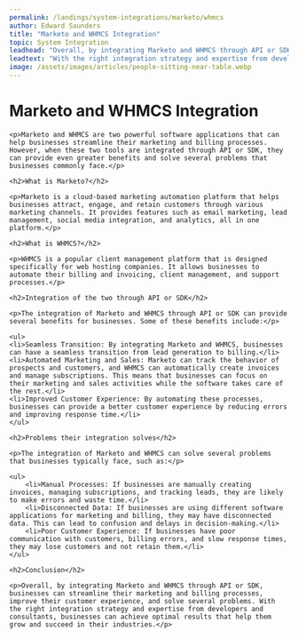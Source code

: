 ```yaml
---
permalink: /landings/system-integrations/marketo/whmcs
author: Edward Saunders
title: "Marketo and WHMCS Integration"
topic: System Integration
leadhead: "Overall, by integrating Marketo and WHMCS through API or SDK, businesses can streamline their marketing and billing processes, improve their customer experience, and solve several problems"
leadtext: "With the right integration strategy and expertise from developers and consultants, businesses can achieve optimal results that help them grow and succeed in their industries."
image: /assets/images/articles/people-sitting-near-table.webp
---
```

<div class="arttext">
	<h1>Marketo and WHMCS Integration</h1>

	<p>Marketo and WHMCS are two powerful software applications that can help businesses streamline their marketing and billing processes. However, when these two tools are integrated through API or SDK, they can provide even greater benefits and solve several problems that businesses commonly face.</p>

	<h2>What is Marketo?</h2>

	<p>Marketo is a cloud-based marketing automation platform that helps businesses attract, engage, and retain customers through various marketing channels. It provides features such as email marketing, lead management, social media integration, and analytics, all in one platform.</p>

	<h2>What is WHMCS?</h2>

	<p>WHMCS is a popular client management platform that is designed specifically for web hosting companies. It allows businesses to automate their billing and invoicing, client management, and support processes.</p>

	<h2>Integration of the two through API or SDK</h2>

	<p>The integration of Marketo and WHMCS through API or SDK can provide several benefits for businesses. Some of these benefits include:</p>

	<ul>
	<li>Seamless Transition: By integrating Marketo and WHMCS, businesses can have a seamless transition from lead generation to billing.</li>
	<li>Automated Marketing and Sales: Marketo can track the behavior of prospects and customers, and WHMCS can automatically create invoices and manage subscriptions. This means that businesses can focus on their marketing and sales activities while the software takes care of the rest.</li>
	<li>Improved Customer Experience: By automating these processes, businesses can provide a better customer experience by reducing errors and improving response time.</li>
	</ul>

	<h2>Problems their integration solves</h2>

	<p>The integration of Marketo and WHMCS can solve several problems that businesses typically face, such as:</p>

	<ul>
		<li>Manual Processes: If businesses are manually creating invoices, managing subscriptions, and tracking leads, they are likely to make errors and waste time.</li>
		<li>Disconnected Data: If businesses are using different software applications for marketing and billing, they may have disconnected data. This can lead to confusion and delays in decision-making.</li>
		<li>Poor Customer Experience: If businesses have poor communication with customers, billing errors, and slow response times, they may lose customers and not retain them.</li>
	</ul>

	<h2>Conclusion</h2>

	<p>Overall, by integrating Marketo and WHMCS through API or SDK, businesses can streamline their marketing and billing processes, improve their customer experience, and solve several problems. With the right integration strategy and expertise from developers and consultants, businesses can achieve optimal results that help them grow and succeed in their industries.</p>

</div>